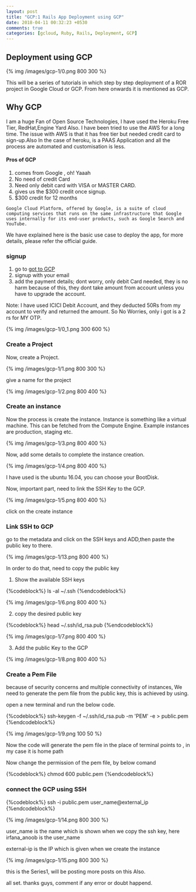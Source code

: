 ```yaml
---
layout: post
title: "GCP:1 Rails App Deployment using GCP"
date: 2018-04-11 00:32:23 +0530
comments: true
categories: [gcloud, Ruby, Rails, Deployment, GCP]
---
```


## Deployment using GCP

{% img /images/gcp-1/0.png 800 300 %}

This will be a series of tutorials in which step by step deployment of a ROR project in Google Cloud or GCP. From here onwards it is mentioned as GCP.

## Why GCP

I am a huge Fan of Open Source Technologies, I have used the Heroku Free Tier, RedHat,Engine Yard Also. I have been tried to use the AWS for a long time. The issue with AWS is that it has free tier but needed credit card to sign-up.Also In the case of heroku, is a PAAS Application and all the process are automated and customisation is less.

#### Pros of GCP

1. comes from Google , oh! Yaaah
2. No need of credit Card
3. Need only debit card with VISA or MASTER CARD.
4. gives us the $300 credit once signup.
5. $300 credit for 12 months

`Google Cloud Platform, offered by Google, is a suite of cloud computing services that runs on the same infrastructure that Google uses internally for its end-user products, such as Google Search and YouTube.`


We have explained here is the basic use case to deploy the app, for more details, please refer the official guide.

### signup

1. go to [got to GCP](http://www.cloud.google.com/)
2. signup with your email
3. add the payment details; dont worry, only debit Card needed, they is no harm because of this, they dont take amount from account unless you have to upgrade the account.

Note:
  I have used ICICI Debit Account, and they deducted 50Rs from my account to verify and returned the amount. So No Worries, only i got is a 2 rs for MY OTP.

{% img /images/gcp-1/0_1.png 300 600 %}

### Create a Project

Now, create a Project.

{% img /images/gcp-1/1.png 800 300 %}

give a name for the project

{% img /images/gcp-1/2.png 800 400 %}

### Create an instance

Now the process is create the instance. Instance is something like a virtual machine. This can be fetched from the Compute Engine. Example instances are production, staging etc.

{% img /images/gcp-1/3.png 800 400 %}

Now, add some details to complete the instance creation.

{% img /images/gcp-1/4.png 800 400 %}

I have used is the ubuntu 16.04, you can choose your BootDisk.

Now, important part, need to link the SSH Key to the GCP.

{% img /images/gcp-1/5.png 800 400 %}

click on the create instance

### Link SSH to GCP

go to the metadata and click on the SSH keys and ADD,then paste the public key to there.

{% img /images/gcp-1/13.png 800 400 %}

In order to do that, need to copy the public key

1. Show the available SSH keys

{%codeblock%}
  ls -al ~/.ssh
{%endcodeblock%}

{% img /images/gcp-1/6.png 800 400 %}

2. copy the desired public key

{%codeblock%}
  head ~/.ssh/id_rsa.pub
{%endcodeblock%}

{% img /images/gcp-1/7.png 800 400 %}

3. Add the public Key to the GCP

{% img /images/gcp-1/8.png 800 400 %}

### Create a Pem File

because of security concerns and multiple connectivity of instances, We need to generate the pem file from the public key, this is achieved by using.

open a new terminal and run the below code.

{%codeblock%}
  ssh-keygen -f ~/.ssh/id_rsa.pub -m 'PEM' -e > public.pem
{%endcodeblock%}

{% img /images/gcp-1/9.png 100 50 %}

Now the code will generate the pem file in the place of terminal points to , in my case it is home path

Now change the permission of the pem file, by below comand

{%codeblock%}
  chmod 600 public.pem
{%endcodeblock%}

### connect the GCP using SSH

{%codeblock%}
  ssh -i public.pem user_name@external_ip
{%endcodeblock%}

{% img /images/gcp-1/14.png 800 300 %}

user_name is the name which is shown when we copy the ssh key, here irfana_anoob is the user_name

external-ip is the IP which is given when we create the instance

{% img /images/gcp-1/15.png 800 300 %}

this is the Series1, will be posting more posts on this Also.

all set. thanks guys, comment if any error or doubt happend.
